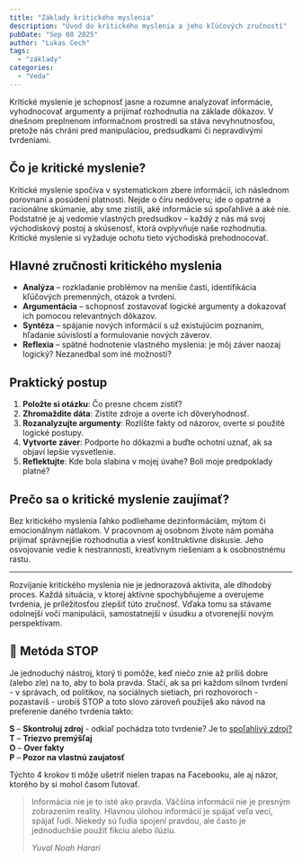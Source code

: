 ```yaml
---
title: "Základy kritického myslenia"
description: "Úvod do kritického myslenia a jeho kľúčových zručností"
pubDate: "Sep 08 2025"
author: "Lukas Cech"
tags:
  - "základy"
categories:
  - "Veda"
---
```


Kritické myslenie je schopnosť jasne a rozumne analyzovať informácie, vyhodnocovať argumenty a prijímať rozhodnutia na základe dôkazov. V dnešnom preplnenom informačnom prostredí sa stáva nevyhnutnosťou, pretože nás chráni pred manipuláciou, predsudkami či nepravdivými tvrdeniami.

## Čo je kritické myslenie?

Kritické myslenie spočíva v systematickom zbere informácií, ich následnom porovnaní a posúdení platnosti. Nejde o číru nedôveru; ide o opatrné a racionálne skúmanie, aby sme zistili, aké informácie sú spoľahlivé a aké nie. Podstatné je aj vedomie vlastných predsudkov – každý z nás má svoj východiskový postoj a skúsenosť, ktorá ovplyvňuje naše rozhodnutia. Kritické myslenie si vyžaduje ochotu tieto východiská prehodnocovať.

## Hlavné zručnosti kritického myslenia

- **Analýza** – rozkladanie problémov na menšie časti, identifikácia kľúčových premenných, otázok a tvrdení.
- **Argumentácia** – schopnosť zostavovať logické argumenty a dokazovať ich pomocou relevantných dôkazov.
- **Syntéza** – spájanie nových informácií s už existujúcim poznaním, hľadanie súvislostí a formulovanie nových záverov.
- **Reflexia** – spätné hodnotenie vlastného myslenia: je môj záver naozaj logický? Nezanedbal som iné možnosti?

## Praktický postup

1. **Položte si otázku**: Čo presne chcem zistiť?
2. **Zhromaždite dáta**: Zistite zdroje a overte ich dôveryhodnosť.
3. **Rozanalyzujte argumenty**: Rozlíšte fakty od názorov, overte si použité logické postupy.
4. **Vytvorte záver**: Podporte ho dôkazmi a buďte ochotní uznať, ak sa objaví lepšie vysvetlenie.
5. **Reflektujte**: Kde bola slabina v mojej úvahe? Boli moje predpoklady platné?

## Prečo sa o kritické myslenie zaujímať?

Bez kritického myslenia ľahko podliehame dezinformáciám, mýtom či emocionálnym nátlakom. V pracovnom aj osobnom živote nám pomáha prijímať správnejšie rozhodnutia a viesť konštruktívne diskusie. Jeho osvojovanie vedie k nestrannosti, kreatívnym riešeniam a k osobnostnému rastu.

---

Rozvíjanie kritického myslenia nie je jednorazová aktivita, ale dlhodobý proces. Každá situácia, v ktorej aktívne spochybňujeme a overujeme tvrdenia, je príležitosťou zlepšiť túto zručnosť. Vďaka tomu sa stávame odolnejší voči manipulácii, samostatnejší v úsudku a otvorenejší novým perspektívam.

## 🛑 Metóda STOP

Je jednoduchý nástroj, ktorý ti pomôže, keď niečo znie až príliš dobre (alebo zle) na to, aby to bola pravda.
Stačí, ak sa pri každom silnom tvrdení - v správach, od politikov, na sociálnych sietiach, pri rozhovoroch - pozastavíš - 
urobíš STOP a toto slovo zároveň použiješ ako návod na preferenie daného tvrdenia takto:
				
<p><strong>S</strong> – <strong>Skontroluj zdroj</strong> - odkiaľ pochádza toto tvrdenie? Je to 
					<a href="/blog/ako-odlisit-spolahlive-zdroje-informacii-od-nespolahlivych/">spoľahlivý zdroj?</a><br/>
				<strong>T</strong> – <strong>Triezvo premýšľaj</strong><br/>
				<strong>O</strong> – <strong>Over fakty</strong><br/>
				<strong>P</strong> – <strong>Pozor na vlastnú zaujatosť</strong></p>

<p>Týchto 4 krokov ti môže ušetriť nielen trapas na Facebooku, ale aj názor, ktorého by si mohol časom ľutovať.</p>


<blockquote>
				<p>Informácia nie je to isté ako pravda. Väčšina informácií nie je presným zobrazením reality. Hlavnou úlohou informácií je spájať veľa vecí, spájať ľudí. Niekedy sú ľudia spojení pravdou, ale často je jednoduchšie použiť fikciu alebo ilúziu.</p>
				<footer><cite>Yuval Noah Harari</cite></footer>
				
</blockquote>

